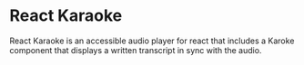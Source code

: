 # React Karaoke

React Karaoke is an accessible audio player for react that includes a Karoke component that displays a written transcript in sync with the audio.
